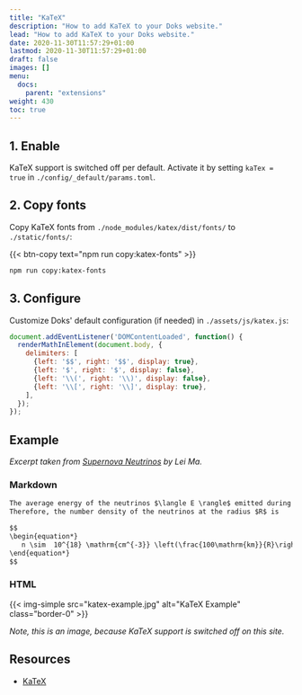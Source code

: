 ```yaml
---
title: "KaTeX"
description: "How to add KaTeX to your Doks website."
lead: "How to add KaTeX to your Doks website."
date: 2020-11-30T11:57:29+01:00
lastmod: 2020-11-30T11:57:29+01:00
draft: false
images: []
menu:
  docs:
    parent: "extensions"
weight: 430
toc: true
---
```


## 1. Enable

KaTeX support is switched off per default. Activate it by setting `kaTex = true` in `./config/_default/params.toml`.

## 2. Copy fonts

Copy KaTeX fonts from `./node_modules/katex/dist/fonts/` to `./static/fonts/`:

{{< btn-copy text="npm run copy:katex-fonts" >}}

```bash
npm run copy:katex-fonts
```

## 3. Configure

Customize Doks' default configuration (if needed) in `./assets/js/katex.js`:

```js
document.addEventListener('DOMContentLoaded', function() {
  renderMathInElement(document.body, {
    delimiters: [
      {left: '$$', right: '$$', display: true},
      {left: '$', right: '$', display: false},
      {left: '\\(', right: '\\)', display: false},
      {left: '\\[', right: '\\]', display: true},
    ],
  });
});
```

## Example

_Excerpt taken from [Supernova Neutrinos](https://neutrino.leima.is/book/introduction/supernova-neutrinos/) by Lei Ma._

### Markdown

```md
The average energy of the neutrinos $\langle E \rangle$ emitted during a supernova explosion is of the order of 10MeV, and the neutrino luminosity at the early epoch of the explosion is approximately $10^{52}\mathrm{ergs\cdot s^{-1}}$.
Therefore, the number density of the neutrinos at the radius $R$ is

$$
\begin{equation*}
   n \sim  10^{18} \mathrm{cm^{-3}} \left(\frac{100\mathrm{km}}{R}\right)^2 \left(\frac{10\mathrm{MeV}}{\langle E \rangle}\right).
\end{equation*}
$$
```

### HTML

{{< img-simple src="katex-example.jpg" alt="KaTeX Example" class="border-0" >}}

_Note, this is an image, because KaTeX support is switched off on this site._

## Resources

- [KaTeX](https://katex.org/)
